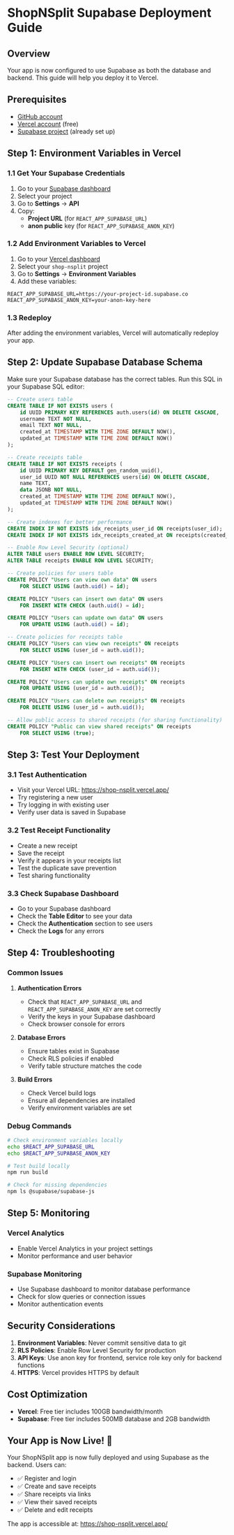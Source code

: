 # ShopNSplit Supabase Deployment Guide

## Overview
Your app is now configured to use Supabase as both the database and backend. This guide will help you deploy it to Vercel.

## Prerequisites
- [GitHub account](https://github.com)
- [Vercel account](https://vercel.com) (free)
- [Supabase project](https://supabase.com) (already set up)

## Step 1: Environment Variables in Vercel

### 1.1 Get Your Supabase Credentials
1. Go to your [Supabase dashboard](https://supabase.com/dashboard)
2. Select your project
3. Go to **Settings** → **API**
4. Copy:
   - **Project URL** (for `REACT_APP_SUPABASE_URL`)
   - **anon public** key (for `REACT_APP_SUPABASE_ANON_KEY`)

### 1.2 Add Environment Variables to Vercel
1. Go to your [Vercel dashboard](https://vercel.com/dashboard)
2. Select your `shop-nsplit` project
3. Go to **Settings** → **Environment Variables**
4. Add these variables:

```
REACT_APP_SUPABASE_URL=https://your-project-id.supabase.co
REACT_APP_SUPABASE_ANON_KEY=your-anon-key-here
```

### 1.3 Redeploy
After adding the environment variables, Vercel will automatically redeploy your app.

## Step 2: Update Supabase Database Schema

Make sure your Supabase database has the correct tables. Run this SQL in your Supabase SQL editor:

```sql
-- Create users table
CREATE TABLE IF NOT EXISTS users (
    id UUID PRIMARY KEY REFERENCES auth.users(id) ON DELETE CASCADE,
    username TEXT NOT NULL,
    email TEXT NOT NULL,
    created_at TIMESTAMP WITH TIME ZONE DEFAULT NOW(),
    updated_at TIMESTAMP WITH TIME ZONE DEFAULT NOW()
);

-- Create receipts table
CREATE TABLE IF NOT EXISTS receipts (
    id UUID PRIMARY KEY DEFAULT gen_random_uuid(),
    user_id UUID NOT NULL REFERENCES users(id) ON DELETE CASCADE,
    name TEXT,
    data JSONB NOT NULL,
    created_at TIMESTAMP WITH TIME ZONE DEFAULT NOW(),
    updated_at TIMESTAMP WITH TIME ZONE DEFAULT NOW()
);

-- Create indexes for better performance
CREATE INDEX IF NOT EXISTS idx_receipts_user_id ON receipts(user_id);
CREATE INDEX IF NOT EXISTS idx_receipts_created_at ON receipts(created_at);

-- Enable Row Level Security (optional)
ALTER TABLE users ENABLE ROW LEVEL SECURITY;
ALTER TABLE receipts ENABLE ROW LEVEL SECURITY;

-- Create policies for users table
CREATE POLICY "Users can view own data" ON users
    FOR SELECT USING (auth.uid() = id);

CREATE POLICY "Users can insert own data" ON users
    FOR INSERT WITH CHECK (auth.uid() = id);

CREATE POLICY "Users can update own data" ON users
    FOR UPDATE USING (auth.uid() = id);

-- Create policies for receipts table
CREATE POLICY "Users can view own receipts" ON receipts
    FOR SELECT USING (user_id = auth.uid());

CREATE POLICY "Users can insert own receipts" ON receipts
    FOR INSERT WITH CHECK (user_id = auth.uid());

CREATE POLICY "Users can update own receipts" ON receipts
    FOR UPDATE USING (user_id = auth.uid());

CREATE POLICY "Users can delete own receipts" ON receipts
    FOR DELETE USING (user_id = auth.uid());

-- Allow public access to shared receipts (for sharing functionality)
CREATE POLICY "Public can view shared receipts" ON receipts
    FOR SELECT USING (true);
```

## Step 3: Test Your Deployment

### 3.1 Test Authentication
- Visit your Vercel URL: https://shop-nsplit.vercel.app/
- Try registering a new user
- Try logging in with existing user
- Verify user data is saved in Supabase

### 3.2 Test Receipt Functionality
- Create a new receipt
- Save the receipt
- Verify it appears in your receipts list
- Test the duplicate save prevention
- Test sharing functionality

### 3.3 Check Supabase Dashboard
- Go to your Supabase dashboard
- Check the **Table Editor** to see your data
- Check the **Authentication** section to see users
- Check the **Logs** for any errors

## Step 4: Troubleshooting

### Common Issues

1. **Authentication Errors**
   - Check that `REACT_APP_SUPABASE_URL` and `REACT_APP_SUPABASE_ANON_KEY` are set correctly
   - Verify the keys in your Supabase dashboard
   - Check browser console for errors

2. **Database Errors**
   - Ensure tables exist in Supabase
   - Check RLS policies if enabled
   - Verify table structure matches the code

3. **Build Errors**
   - Check Vercel build logs
   - Ensure all dependencies are installed
   - Verify environment variables are set

### Debug Commands

```bash
# Check environment variables locally
echo $REACT_APP_SUPABASE_URL
echo $REACT_APP_SUPABASE_ANON_KEY

# Test build locally
npm run build

# Check for missing dependencies
npm ls @supabase/supabase-js
```

## Step 5: Monitoring

### Vercel Analytics
- Enable Vercel Analytics in your project settings
- Monitor performance and user behavior

### Supabase Monitoring
- Use Supabase dashboard to monitor database performance
- Check for slow queries or connection issues
- Monitor authentication events

## Security Considerations

1. **Environment Variables**: Never commit sensitive data to git
2. **RLS Policies**: Enable Row Level Security for production
3. **API Keys**: Use anon key for frontend, service role key only for backend functions
4. **HTTPS**: Vercel provides HTTPS by default

## Cost Optimization

- **Vercel**: Free tier includes 100GB bandwidth/month
- **Supabase**: Free tier includes 500MB database and 2GB bandwidth

## Your App is Now Live! 🚀

Your ShopNSplit app is now fully deployed and using Supabase as the backend. Users can:
- ✅ Register and login
- ✅ Create and save receipts
- ✅ Share receipts via links
- ✅ View their saved receipts
- ✅ Delete and edit receipts

The app is accessible at: https://shop-nsplit.vercel.app/ 